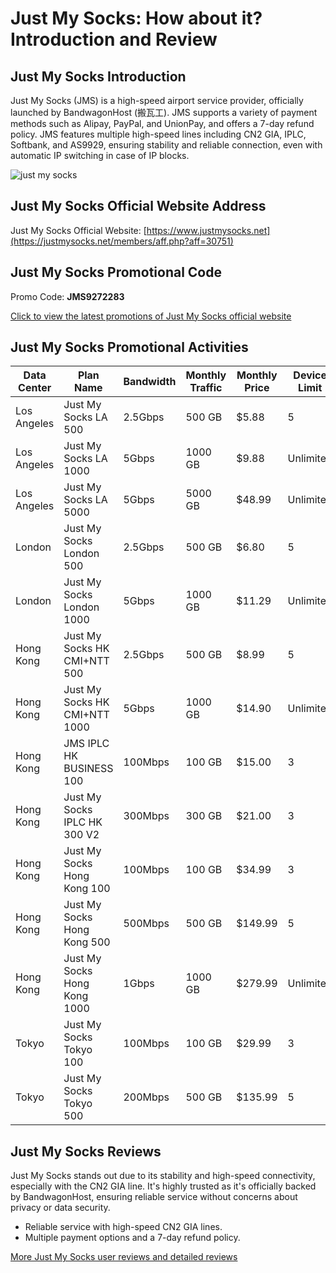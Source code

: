 # Just My Socks: How about it? Introduction and Review

## Just My Socks Introduction
Just My Socks (JMS) is a high-speed airport service provider, officially launched by BandwagonHost (搬瓦工). JMS supports a variety of payment methods such as Alipay, PayPal, and UnionPay, and offers a 7-day refund policy. JMS features multiple high-speed lines including CN2 GIA, IPLC, Softbank, and AS9929, ensuring stability and reliable connection, even with automatic IP switching in case of IP blocks.

![just my socks](https://github.com/user-attachments/assets/cd3bac0d-ce4a-4fb0-8495-cc274d287344)

## Just My Socks Official Website Address
Just My Socks Official Website: [https://www.justmysocks.net](https://justmysocks.net/members/aff.php?aff=30751)

## Just My Socks Promotional Code
Promo Code: **JMS9272283**  

[Click to view the latest promotions of Just My Socks official website](https://justmysocks.net/members/aff.php?aff=30751)

## Just My Socks Promotional Activities

| Data Center | Plan Name                   | Bandwidth | Monthly Traffic | Monthly Price | Device Limit | Purchase Link                   |
|-------------|-----------------------------|-----------|-----------------|---------------|--------------|---------------------------------|
| Los Angeles | Just My Socks LA 500         | 2.5Gbps   | 500 GB          | $5.88         | 5            | [Discount Purchase](https://justmysocks.net/members/aff.php?aff=30751) |
| Los Angeles | Just My Socks LA 1000        | 5Gbps     | 1000 GB         | $9.88         | Unlimited    | [Discount Purchase](https://justmysocks.net/members/aff.php?aff=30751) |
| Los Angeles | Just My Socks LA 5000        | 5Gbps     | 5000 GB         | $48.99        | Unlimited    | [Discount Purchase](https://justmysocks.net/members/aff.php?aff=30751) |
| London      | Just My Socks London 500     | 2.5Gbps   | 500 GB          | $6.80         | 5            | [Discount Purchase](https://justmysocks.net/members/aff.php?aff=30751) |
| London      | Just My Socks London 1000    | 5Gbps     | 1000 GB         | $11.29        | Unlimited    | [Discount Purchase](https://justmysocks.net/members/aff.php?aff=30751) |
| Hong Kong   | Just My Socks HK CMI+NTT 500 | 2.5Gbps   | 500 GB          | $8.99         | 5            | [Discount Purchase](https://justmysocks.net/members/aff.php?aff=30751) |
| Hong Kong   | Just My Socks HK CMI+NTT 1000| 5Gbps     | 1000 GB         | $14.90        | Unlimited    | [Discount Purchase](https://justmysocks.net/members/aff.php?aff=30751) |
| Hong Kong   | JMS IPLC HK BUSINESS 100     | 100Mbps   | 100 GB          | $15.00        | 3            | [Discount Purchase](https://justmysocks.net/members/aff.php?aff=30751) |
| Hong Kong   | Just My Socks IPLC HK 300 V2 | 300Mbps   | 300 GB          | $21.00        | 3            | [Discount Purchase](https://justmysocks.net/members/aff.php?aff=30751) |
| Hong Kong   | Just My Socks Hong Kong 100  | 100Mbps   | 100 GB          | $34.99        | 3            | [Discount Purchase](https://justmysocks.net/members/aff.php?aff=30751) |
| Hong Kong   | Just My Socks Hong Kong 500  | 500Mbps   | 500 GB          | $149.99       | 5            | [Discount Purchase](https://justmysocks.net/members/aff.php?aff=30751) |
| Hong Kong   | Just My Socks Hong Kong 1000 | 1Gbps     | 1000 GB         | $279.99       | Unlimited    | [Discount Purchase](https://justmysocks.net/members/aff.php?aff=30751) |
| Tokyo       | Just My Socks Tokyo 100      | 100Mbps   | 100 GB          | $29.99        | 3            | [Discount Purchase](https://justmysocks.net/members/aff.php?aff=30751) |
| Tokyo       | Just My Socks Tokyo 500      | 200Mbps   | 500 GB          | $135.99       | 5            | [Discount Purchase](https://justmysocks.net/members/aff.php?aff=30751) |

## Just My Socks Reviews
Just My Socks stands out due to its stability and high-speed connectivity, especially with the CN2 GIA line. It's highly trusted as it's officially backed by BandwagonHost, ensuring reliable service without concerns about privacy or data security.

- Reliable service with high-speed CN2 GIA lines.
- Multiple payment options and a 7-day refund policy.

[More Just My Socks user reviews and detailed reviews](https://justmysocks.net/members/aff.php?aff=30751)
